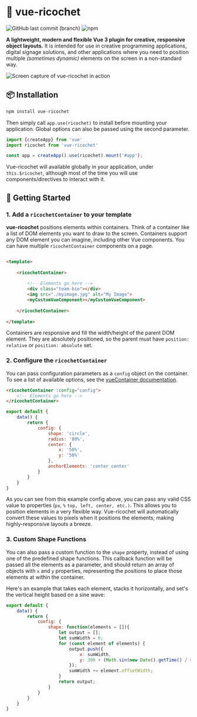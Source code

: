 # 🥏 vue-ricochet
![GitHub last commit (branch)](https://img.shields.io/github/last-commit/marchantweb/vue-ricochet/main?style=flat-square)
![npm](https://img.shields.io/npm/v/vue-ricochet?style=flat-square)

**A lightweight, modern and flexible Vue 3 plugin for creative, responsive object layouts.** It is intended for use in creative programming applications, digital signage
solutions, and other applications where you need to position multiple _(sometimes dynamic)_ elements on the screen in a non-standard way.

![Screen capture of vue-ricochet in action](./cover.gif)

## 📦 Installation

```bash
npm install vue-ricochet
```

Then simply call `app.use(ricochet)` to install before mounting your application. Global options can also be passed using the second parameter.

```js
import {createApp} from 'vue'
import ricochet from 'vue-ricochet'

const app = createApp().use(ricochet).mount('#app');
```

Vue-ricochet will available globally in your application, under `this.$ricochet`, although most of the time you will use components/directives to interact with it.

## 🚀 Getting Started

### 1. Add a `ricochetContainer` to your template

**vue-ricochet** positions elements within containers. Think of a container like a list of DOM elements you want to draw to the screen. Containers support any DOM element you can imagine, including other Vue components. You can have multiple `ricochetContainer` components on a page.

```html

<template>
    
    <ricochetContainer>
        
        <!-- Elements go here -->
        <div class="team-bio"></div>
        <img src="./myimage.jpg" alt="My Image">
        <myCustomVueComponent></myCustomVueComponent>
        
    </ricochetContainer>
    
</template>
```

Containers are responsive and fill the width/height of the parent DOM element. They are absolutely positioned, so the parent must have `position: relative` or `position: absolute` set.

### 2. Configure the `ricochetContainer`

You can pass configuration parameters as a `config` object on the container. To see a list of available options, see the [vueContainer documentation](#).

```html
<ricochetContainer :config="config">
    <!-- Elements go here -->
</ricochetContainer>
```

```js
export default {
    data() {
        return {
            config: {
                shape: 'circle',
                radius: '80%',
                center: {
                    x: '50%',
                    y: '50%'
                },
                anchorElements: 'center center'
            }
        }
    }
}
```

As you can see from this example config above, you can pass any valid CSS value to properties (`px`, `%` `top, left, center, etc.)`. This allows you to position elements in a very flexible way. Vue-ricochet will automatically convert these values to pixels when it positions the elements; making highly-responsive layouts a breeze.

### 3. Custom Shape Functions

You can also pass a custom function to the `shape` property, instead of using one of the predefined shape functions. This callback function will be passed all the elements as a parameter, and should return an array of objects with `x` and `y` properties, representing the positions to place those elements at within the container.

Here's an example that takes each element, stacks it horizontally, and set's the vertical height based on a sine wave:

```js
export default {
    data() {
        return {
            config: {
                shape: function(elements = []){
                    let output = [];
                    let sumWidth = 0;
                    for (const element of elements) {
                        output.push({
                            x: sumWidth,
                            y: 300 + (Math.sin(new Date().getTime() / 400) * 100)
                        });
                        sumWidth += element.offsetWidth;
                    }
                    return output;
                }
            }
        }
    }
}
```
